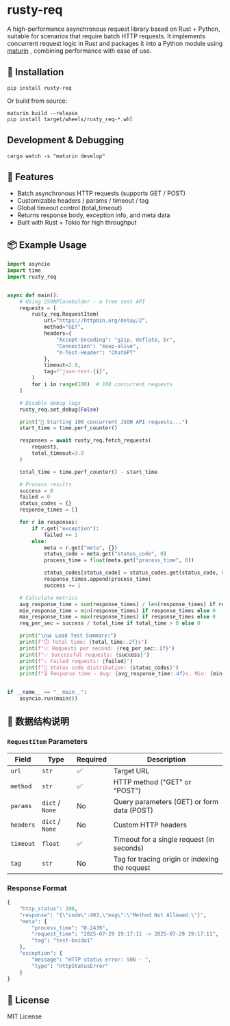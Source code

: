 # rusty-req

A high-performance asynchronous request library based on Rust + Python, suitable for scenarios that require batch HTTP requests. It implements concurrent request logic in Rust and packages it into a Python module using [maturin](https://github.com/PyO3/maturin) , combining performance with ease of use.

## 🔧 Installation

```
pip install rusty-req
```

Or build from source:

```
maturin build --release
pip install target/wheels/rusty_req-*.whl
```

## Development & Debugging
```
cargo watch -s "maturin develop"
```

## 🚀 Features

- Batch asynchronous HTTP requests (supports GET / POST)
- Customizable headers / params / timeout / tag
- Global timeout control (total_timeout)
- Returns response body, exception info, and meta data
- Built with Rust + Tokio for high throughput

## 📦 Example Usage

```python
import asyncio
import time
import rusty_req


async def main():
    # Using JSONPlaceholder - a free test API
    requests = [
        rusty_req.RequestItem(
            url="https://httpbin.org/delay/2",
            method="GET",
            headers={
                "Accept-Encoding": "gzip, deflate, br",
                "Connection": "keep-alive",
                "X-Test-Header": "ChatGPT"
            },
            timeout=2.9,
            tag=f"json-test-{i}",
        )
        for i in range(100)  # 100 concurrent requests
    ]

    # Disable debug logs
    rusty_req.set_debug(False)

    print("🚀 Starting 100 concurrent JSON API requests...")
    start_time = time.perf_counter()

    responses = await rusty_req.fetch_requests(
        requests,
        total_timeout=3.0
    )

    total_time = time.perf_counter() - start_time

    # Process results
    success = 0
    failed = 0
    status_codes = {}
    response_times = []

    for r in responses:
        if r.get("exception"):
            failed += 1
        else:
            meta = r.get("meta", {})
            status_code = meta.get("status_code", 0)
            process_time = float(meta.get("process_time", 0))

            status_codes[status_code] = status_codes.get(status_code, 0) + 1
            response_times.append(process_time)
            success += 1

    # Calculate metrics
    avg_response_time = sum(response_times) / len(response_times) if response_times else 0
    min_response_time = min(response_times) if response_times else 0
    max_response_time = max(response_times) if response_times else 0
    req_per_sec = success / total_time if total_time > 0 else 0

    print("\n📊 Load Test Summary:")
    print(f"⏱️ Total time: {total_time:.2f}s")
    print(f"📈 Requests per second: {req_per_sec:.1f}")
    print(f"✅ Successful requests: {success}")
    print(f"⚠️ Failed requests: {failed}")
    print(f"🔄 Status code distribution: {status_codes}")
    print(f"⏳ Response time - Avg: {avg_response_time:.4f}s, Min: {min_response_time:.4f}s, Max: {max_response_time:.4f}s")


if __name__ == "__main__":
    asyncio.run(main())

```

## 🧱 数据结构说明

### `RequestItem` Parameters

| Field     | Type             | Required | Description                                         |
|------------|------------------|------|--------------------------------------------|
| `url`      | `str`            | ✅   | Target URL                                 |
| `method`   | `str`            | ✅   | HTTP method ("GET" or "POST")              |
| `params`   | `dict` / `None`  | No   | Query parameters (GET) or form data (POST) |
| `headers`  | `dict` / `None`  | No   | Custom HTTP headers                        |
| `timeout`  | `float`          | ✅   | Timeout for a single request (in seconds)  |
| `tag`      | `str`            | No   | Tag for tracing origin or indexing the request    |

### Response Format
```python
{
    "http_status": 200,
    "response": "{\"code\":403,\"msg\":\"Method Not Allowed.\"}",
    "meta": {
        "process_time": "0.2439",
        "request_time": "2025-07-29 19:17:11 -> 2025-07-29 19:17:11",
        "tag": "test-baidu1"
    },
    "exception": {
        "message": "HTTP status error: 500 - ", 
        "type": "HttpStatusError"
    }
}
```

## 📄 License

MIT License
